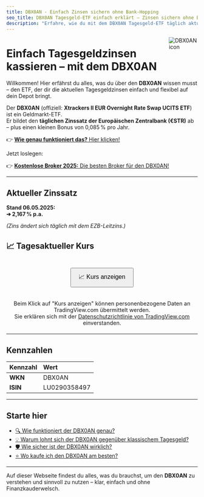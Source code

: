 ```yaml
---
title: DBX0AN - Einfach Zinsen sichern ohne Bank-Hopping
seo_title: DBX0AN Tagesgeld-ETF einfach erklärt – Zinsen sichern ohne Bank-Hopping
description: "Erfahre, wie du mit dem DBX0AN Tagesgeld-ETF täglich aktuelle Zinsen sicherst – einfach erklärt, flexibel und ohne Bankwechsel."
---
```


<img src="https://www.svgrepo.com/show/421832/branch-growth-invest.svg" style="max-width:15%;min-width:40px;float:right;" alt="DBX0AN icon" />

# Einfach Tagesgeldzinsen kassieren – mit dem DBX0AN

Willkommen! Hier erfährst du alles, was du über den **DBX0AN** wissen musst – den ETF, der dir die aktuellen Tagesgeldzinsen einfach und flexibel auf dein Depot bringt.

Der **DBX0AN** (offiziell: **Xtrackers II EUR Overnight Rate Swap UCITS ETF**) ist ein Geldmarkt-ETF.  
Er bildet den **täglichen Zinssatz der Europäischen Zentralbank (€STR)** ab – plus einen kleinen Bonus von 0,085 % pro Jahr.

👉 [**Wie genau funktioniert das?** Hier klicken!](/funktionsweise/)

Jetzt loslegen:

👉 [**Kostenlose Broker 2025:** Die besten Broker für den DBX0AN!](/empfehlungen/)

---

## Aktueller Zinssatz

**Stand 06.05.2025:**\
**➔ 2,167 % p.a.**

*(Zins ändert sich täglich mit dem EZB-Leitzins.)*

## 📈 Tagesaktueller Kurs

<div id="button-container" style="display: flex; justify-content: center; padding: 20px;">
<button id="load-chart" style="padding: 10px 20px; font-size: 1rem; cursor: pointer;">
  📈 Kurs anzeigen
</button>
</div>

<p id="info-paragraph" style="text-align: center; font-size: 0.9rem;">Beim Klick auf "Kurs anzeigen" können personenbezogene Daten an TradingView.com übermittelt werden.<br>Sie erklären sich mit der <a target="_blank" href="https://de.tradingview.com/privacy-policy/">Datenschutzrichtlinie von TradingView.com</a> einverstanden.</p>

<div id="chart-container" style="margin-top:20px;"></div>

<script>
document.getElementById("load-chart").addEventListener("click", function() {
    const button = this;
    button.style.display = "none";
    document.getElementById("info-paragraph").style.display = "none";

    const script = document.createElement("script");
    script.src = "https://s3.tradingview.com/tv.js";
    script.onload = function() {
        new TradingView.widget({
            width: "100%",
            height: 600,
            symbol: "TRADEGATE:XEON",
            interval: "D",
            timezone: "Etc/UTC",
            theme: "light",
            style: "2",
            locale: "de_DE",
            toolbar_bg: "#f1f3f6",
            enable_publishing: false,
            save_image: false,
            container_id: "chart-container"
        });
    };
    document.body.appendChild(script);
});
</script>

---

## Kennzahlen

| Kennzahl | Wert |
|:---------|:-----|
| **WKN**  | DBX0AN |
| **ISIN** | LU0290358497 |

---

## Starte hier

- [🔍 Wie funktioniert der DBX0AN genau?](/funktionsweise/)
- [💡 Warum lohnt sich der DBX0AN gegenüber klassischem Tagesgeld?](/hintergründe/)
- [🛡️ Wie sicher ist der DBX0AN wirklich?](/risiken/)
- [⭐ Wo kaufe ich den DBX0AN am besten?](/empfehlungen/)

---

Auf dieser Webseite findest du alles, was du brauchst, um den **DBX0AN** zu verstehen und sinnvoll zu nutzen – klar, einfach und ohne Finanzkauderwelsch.

